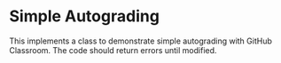 # Simple Autograding

This implements a class to demonstrate simple autograding with GitHub Classroom. The code should return errors until modified.

